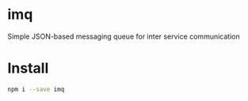 # imq

Simple JSON-based messaging queue for inter service communication

# Install

~~~bash
npm i --save imq
~~~
